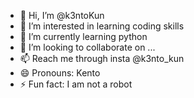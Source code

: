 - 👋 Hi, I’m @k3ntoKun
- 👀 I’m interested in learning coding skills
- 🌱 I’m currently learning python
- 💞️ I’m looking to collaborate on ...
- 📫 Reach me through insta @k3nto_kun
- 😄 Pronouns: Kento
- ⚡ Fun fact: I am not a robot

<!---
k3ntoKun/k3ntoKun is a ✨ special ✨ repository because its `README.md` (this file) appears on your GitHub profile.
You can click the Preview link to take a look at your changes.
--->

